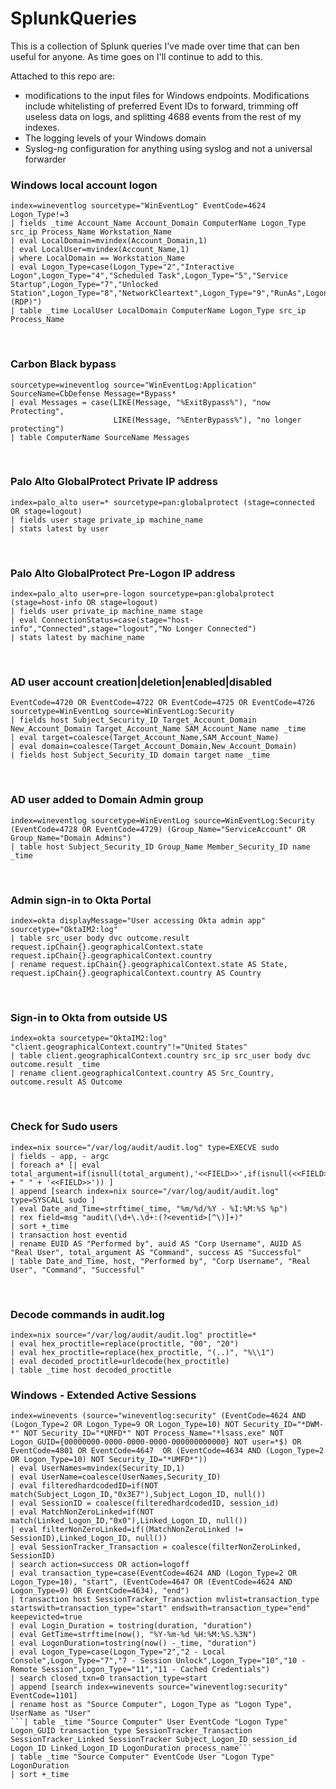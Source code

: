 # SplunkQueries

This is a collection of Splunk queries I've made over time that can ben useful for anyone. As time goes on I'll continue to add to this.

Attached to this repo are:
 - modifications to the input files for Windows endpoints. Modifications include whitelisting of preferred Event IDs to forward, trimming off useless data on logs, and splitting 4688 events from the rest of my indexes. 
 - The logging levels of your Windows domain
 - Syslog-ng configuration for anything using syslog and not a universal forwarder

### Windows local account logon
```
index=wineventlog sourcetype="WinEventLog" EventCode=4624 Logon_Type!=3
| fields _time Account_Name Account_Domain ComputerName Logon_Type src_ip Process_Name Workstation_Name
| eval LocalDomain=mvindex(Account_Domain,1)
| eval LocalUser=mvindex(Account_Name,1)
| where LocalDomain == Workstation_Name
| eval Logon_Type=case(Logon_Type="2","Interactive Logon",Logon_Type="4","Scheduled Task",Logon_Type="5","Service Startup",Logon_Type="7","Unlocked Station",Logon_Type="8","NetworkCleartext",Logon_Type="9","RunAs",Logon_Type="10","RemoteInteractive (RDP)")
| table _time LocalUser LocalDomain ComputerName Logon_Type src_ip Process_Name
```
<br />

### Carbon Black bypass  
```
sourcetype=wineventlog source="WinEventLog:Application" SourceName=CbDefense Message=*Bypass*
| eval Messages = case(LIKE(Message, "%ExitBypass%"), "now Protecting",
                       LIKE(Message, "%EnterBypass%"), "no longer protecting")
| table ComputerName SourceName Messages
```
<br />

### Palo Alto GlobalProtect Private IP address
```
index=palo_alto user=* sourcetype=pan:globalprotect (stage=connected OR stage=logout)
| fields user stage private_ip machine_name
| stats latest by user
```
<br />

### Palo Alto GlobalProtect Pre-Logon IP address
```
index=palo_alto user=pre-logon sourcetype=pan:globalprotect (stage=host-info OR stage=logout)
| fields user private_ip machine_name stage
| eval ConnectionStatus=case(stage="host-info","Connected",stage="logout","No Longer Connected")
| stats latest by machine_name
```
<br />

### AD user account creation|deletion|enabled|disabled
```
EventCode=4720 OR EventCode=4722 OR EventCode=4725 OR EventCode=4726 sourcetype=WinEventLog source=WinEventLog:Security
| fields host Subject_Security_ID Target_Account_Domain New_Account_Domain Target_Account_Name SAM_Account_Name name _time
| eval target=coalesce(Target_Account_Name,SAM_Account_Name)
| eval domain=coalesce(Target_Account_Domain,New_Account_Domain)
| fields host Subject_Security_ID domain target name _time
```
<br />

### AD user added to Domain Admin group
```
index=wineventlog sourcetype=WinEventLog source=WinEventLog:Security (EventCode=4728 OR EventCode=4729) (Group_Name="ServiceAccount" OR Group_Name="Domain Admins")
| table host Subject_Security_ID Group_Name Member_Security_ID name _time
```
<br />

### Admin sign-in to Okta Portal
```
index=okta displayMessage="User accessing Okta admin app" sourcetype="OktaIM2:log"
| table src_user body dvc outcome.result request.ipChain{}.geographicalContext.state request.ipChain{}.geographicalContext.country
| rename request.ipChain{}.geographicalContext.state AS State, request.ipChain{}.geographicalContext.country AS Country
```
<br />

### Sign-in to Okta from outside US
```
index=okta sourcetype="OktaIM2:log" "client.geographicalContext.country"!="United States"
| table client.geographicalContext.country src_ip src_user body dvc outcome.result _time
| rename client.geographicalContext.country AS Src_Country, outcome.result AS Outcome
```

<br />

### Check for Sudo users
```
index=nix source="/var/log/audit/audit.log" type=EXECVE sudo
| fields - app, - argc
| foreach a* [| eval total_argument=if(isnull(total_argument),'<<FIELD>>',if(isnull(<<FIELD>>),total_argument,total_argument + " " + '<<FIELD>>')) ]
| append [search index=nix source="/var/log/audit/audit.log" type=SYSCALL sudo ]
| eval Date_and_Time=strftime(_time, "%m/%d/%Y - %I:%M:%S %p") 
| rex field=msg "audit\(\d+\.\d+:(?<eventid>[^\)]+)"
| sort +_time
| transaction host eventid
| rename EUID AS "Performed by", auid AS "Corp Username", AUID AS "Real User", total_argument AS "Command", success AS "Successful"
| table Date_and_Time, host, "Performed by", "Corp Username", "Real User", "Command", "Successful"
```
<br />

### Decode commands in audit.log
```
index=nix source="/var/log/audit/audit.log" proctitle=*
| eval hex_proctitle=replace(proctitle, "00", "20")
| eval hex_proctitle=replace(hex_proctitle, "(..)", "%\\1")
| eval decoded_proctitle=urldecode(hex_proctitle)
| table _time host decoded_proctitle
```
### Windows - Extended Active Sessions
```
index=winevents (source="wineventlog:security" (EventCode=4624 AND (Logon_Type=2 OR Logon_Type=9 OR Logon_Type=10) NOT Security_ID="*DWM-*" NOT Security_ID="*UMFD*" NOT Process_Name="*lsass.exe" NOT Logon_GUID={00000000-0000-0000-0000-000000000000} NOT user=*$) OR EventCode=4801 OR EventCode=4647  OR (EventCode=4634 AND (Logon_Type=2 OR Logon_Type=10) NOT Security_ID="*UMFD*"))
| eval UserNames=mvindex(Security_ID,1)
| eval UserName=coalesce(UserNames,Security_ID)
| eval filteredhardcodedID=if(NOT match(Subject_Logon_ID,"0x3E7"),Subject_Logon_ID, null())
| eval SessionID = coalesce(filteredhardcodedID, session_id)
| eval MatchNonZeroLinked=if(NOT match(Linked_Logon_ID,"0x0"),Linked_Logon_ID, null())
| eval filterNonZeroLinked=if((MatchNonZeroLinked != SessionID),Linked_Logon_ID, null())
| eval SessionTracker_Transaction = coalesce(filterNonZeroLinked, SessionID)
| search action=success OR action=logoff
| eval transaction_type=case(EventCode=4624 AND (Logon_Type=2 OR Logon_Type=10), "start", (EventCode=4647 OR (EventCode=4624 AND Logon_Type=9) OR EventCode=4634), "end")
| transaction host SessionTracker_Transaction mvlist=transaction_type startswith=transaction_type="start" endswith=transaction_type="end" keepevicted=true
| eval Login_Duration = tostring(duration, "duration")
| eval GetTime=strftime(now(), "%Y-%m-%d %H:%M:%S.%3N")
| eval LogonDuration=tostring(now() -_time, "duration")
| eval Logon_Type=case(Logon_Type="2","2 - Local Console",Logon_Type="7","7 - Session Unlock",Logon_Type="10","10 - Remote Session",Logon_Type="11","11 - Cached Credentials")
| search closed_txn=0 transaction_type=start
| append [search index=winevents source="wineventlog:security" EventCode=1101]
| rename host as "Source Computer", Logon_Type as "Logon Type", UserName as "User"
```| table _time "Source Computer" User EventCode "Logon Type" Logon_GUID transaction_type SessionTracker_Transaction SessionTracker_Linked SessionTracker Subject_Logon_ID session_id Logon_ID Linked_Logon_ID LogonDuration process_name```
| table _time "Source Computer" EventCode User "Logon Type" LogonDuration
| sort +_time
```
